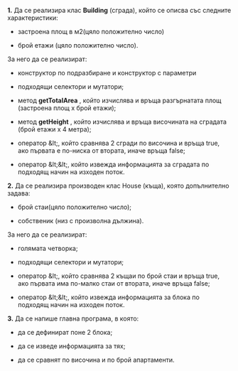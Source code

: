 **1.** Да се реализира клас **Building** (сграда), който се описва със следните характеристики:

- застроена площ в м2(цяло положително число)

- брой етажи (цяло положително число).

За него да се реализират:

- конструктор по подразбиране и конструктор с параметри

- подходящи селектори и мутатори;

- метод **getTotalArea** , който изчислява и връща разгърнатата площ (застроена площ x брой етажи);

- метод **getHeight** , който изчислява и връща височината на сградата (брой етажи x 4 метра);

- оператор \&lt;, който сравнява 2 сгради по височина и връща true, ако първата е по-ниска от втората, иначе връща false;

- оператор \&lt;\&lt;, който извежда информацията за сградата по подходящ начин на изходен поток.

**2.** Да се реализира производен клас House (къща), която допълнително задава:

- брой стаи(цяло положително число);

- собственик (низ с произволна дължина).

За него да се реализират:

- голямата четворка;

- подходящи селектори и мутатори;

- оператор \&lt;, който сравнява 2 къщаи по брой стаи и връща true, ако първата има по-малко стаи от втората, иначе връща false;

- оператор \&lt;\&lt;, който извежда информацията за блока по подходящ начин на изходен поток.

**3.** Да се напише главна програма, в която:

- да се дефинират поне 2 блока;

- да се изведе информацията за тях;

- да се сравнят по височина и по брой апартаменти.
